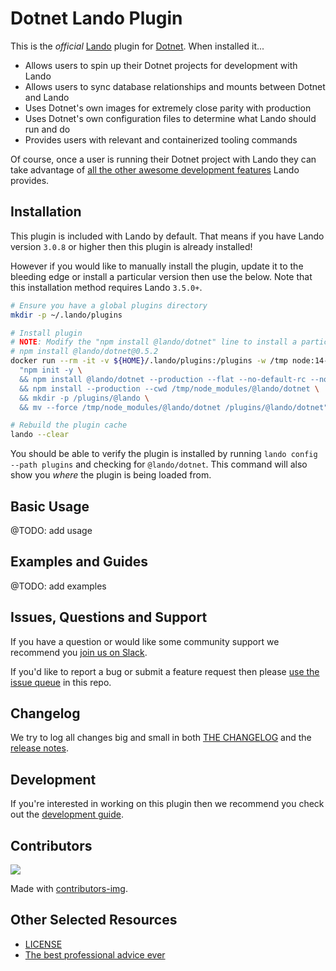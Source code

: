 # Dotnet Lando Plugin

This is the _official_ [Lando](https://lando.dev) plugin for [Dotnet](Dotnet). When installed it...

* Allows users to spin up their Dotnet projects for development with Lando
* Allows users to sync database relationships and mounts between Dotnet and Lando
* Uses Dotnet's own images for extremely close parity with production
* Uses Dotnet's own configuration files to determine what Lando should run and do
* Provides users with relevant and containerized tooling commands

Of course, once a user is running their Dotnet project with Lando they can take advantage of [all the other awesome development features](https://docs.lando.dev) Lando provides.

## Installation

This plugin is included with Lando by default. That means if you have Lando version `3.0.8` or higher then this plugin is already installed!

However if you would like to manually install the plugin, update it to the bleeding edge or install a particular version then use the below. Note that this installation method requires Lando `3.5.0+`.

```bash
# Ensure you have a global plugins directory
mkdir -p ~/.lando/plugins

# Install plugin
# NOTE: Modify the "npm install @lando/dotnet" line to install a particular version eg
# npm install @lando/dotnet@0.5.2
docker run --rm -it -v ${HOME}/.lando/plugins:/plugins -w /tmp node:14-alpine sh -c \
  "npm init -y \
  && npm install @lando/dotnet --production --flat --no-default-rc --no-lockfile --link-duplicates \
  && npm install --production --cwd /tmp/node_modules/@lando/dotnet \
  && mkdir -p /plugins/@lando \
  && mv --force /tmp/node_modules/@lando/dotnet /plugins/@lando/dotnet"

# Rebuild the plugin cache
lando --clear
```

You should be able to verify the plugin is installed by running `lando config --path plugins` and checking for `@lando/dotnet`. This command will also show you _where_ the plugin is being loaded from.

## Basic Usage

@TODO: add usage

## Examples and Guides

@TODO: add examples

## Issues, Questions and Support

If you have a question or would like some community support we recommend you [join us on Slack](https://launchpass.com/devwithlando).

If you'd like to report a bug or submit a feature request then please [use the issue queue](https://github.com/lando/dotnet/issues/new/choose) in this repo.

## Changelog

We try to log all changes big and small in both [THE CHANGELOG](https://github.com/lando/dotnet/blob/main/CHANGELOG.md) and the [release notes](https://github.com/lando/dotnet/releases).

## Development

If you're interested in working on this plugin then we recommend you check out the [development guide](https://github.com/lando/dotnet/blob/main/docs/development.md).

## Contributors

<a href="https://github.com/lando/dotnet/graphs/contributors">
  <img src="https://contrib.rocks/image?repo=lando/dotnet" />
</a>

Made with [contributors-img](https://contrib.rocks).

## Other Selected Resources

* [LICENSE](https://github.com/lando/dotnet/blob/main/LICENSE.md)
* [The best professional advice ever](https://www.youtube.com/watch?v=tkBVDh7my9Q)
